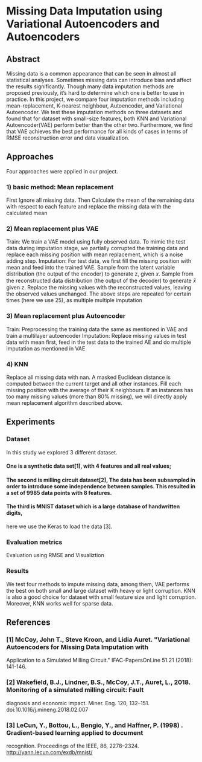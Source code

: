 # Missing Data Imputation using Variational Autoencoders and Autoencoders
## Abstract
Missing data is a common appearance that can be seen in almost all statistical analyses. Sometimes missing data can introduce bias and affect the results significantly. Though many data imputation methods are proposed previously, it’s hard to determine which one is better to use in practice. In this project, we compare four imputation methods including mean-replacement, K-nearest neighbour, Autoencoder, and Variational Autoencoder. We test these imputation methods on three datasets and found that for dataset with small-size features, both KNN and Variational Autoencoder(VAE) perform better than the other two. Furthermore, we find that VAE achieves the best performance for all kinds of cases in terms of RMSE reconstruction error and data visualization.


## Approaches
Four approaches were applied in our project.

### 1)  basic method: Mean replacement
First Ignore all missing data. Then Calculate the mean of the remaining data with respect to each feature and replace the missing data with the calculated mean 

### 2) Mean replacement plus VAE  
Train:
We train a VAE model using fully observed data. To mimic the test data during imputation stage, we partially corrupted the training data and replace each missing position with mean replacement, which is a noise adding step.
Imputation:
For test data, we first fill the missing position with mean and feed into the trained VAE.
Sample from the latent variable distribution (the output of the encoder) to generate z, given 𝑥.
Sample from the reconstructed data distribution (the output of the decoder) to generate 𝑥̃ given z.
Replace the missing values with the reconstructed values, leaving the observed values unchanged.
The above steps are repeated for certain times (here we use 25), as multiple multiple imputation

### 3) Mean replacement plus Autoencoder
Train:
Preprocessing the training data the same as mentioned in VAE and train a multilayer autoencoder 
Imputation:
Replace missing values in test data with mean first, 
feed in the test data to the trained AE and do multiple imputation as mentioned in VAE

### 4) KNN
Replace all missing data with nan. 
A masked Euclidean distance is computed between the current target and all other instances.
Fill each missing position with the average of their K neighbours.
If an instances has too many missing values (more than 80% missing), we will directly apply mean replacement algorithm described above.


## Experiments
### Dataset
In this study we explored 3 different dataset. 
#### One is a synthetic data set[1], with 4 features and all real values; 
#### The second is milling circuit dataset[2], The data has been subsampled in order to introduce some independence between samples. This resulted in a set of 9985 data points with 8 features. 
#### The third is MNIST dataset which is a large database of handwritten digits, 
here we use the Keras to load the data [3].

### Evaluation metrics
Evaluation using RMSE and Visualiztion 

### Results
We test four methods to impute missing data, among them, VAE performs the best on both small and large dataset with heavy or light corruption. KNN is also a good choice for dataset with small feature size and light corruption. Moreover, KNN works well for sparse data.

## References
### [1] McCoy, John T., Steve Kroon, and Lidia Auret. "Variational Autoencoders for Missing Data Imputation with
Application to a Simulated Milling Circuit." IFAC-PapersOnLine 51.21 (2018): 141-146.
### [2] Wakefield, B.J., Lindner, B.S., McCoy, J.T., Auret, L., 2018. Monitoring of a simulated milling circuit: Fault
diagnosis and economic impact. Miner. Eng. 120, 132–151. doi:10.1016/j.mineng.2018.02.007
### [3] LeCun, Y., Bottou, L., Bengio, Y., and Haffner, P. (1998) . Gradient-based learning applied to document
recognition. Proceedings of the IEEE, 86, 2278–2324. http://yann.lecun.com/exdb/mnist/
